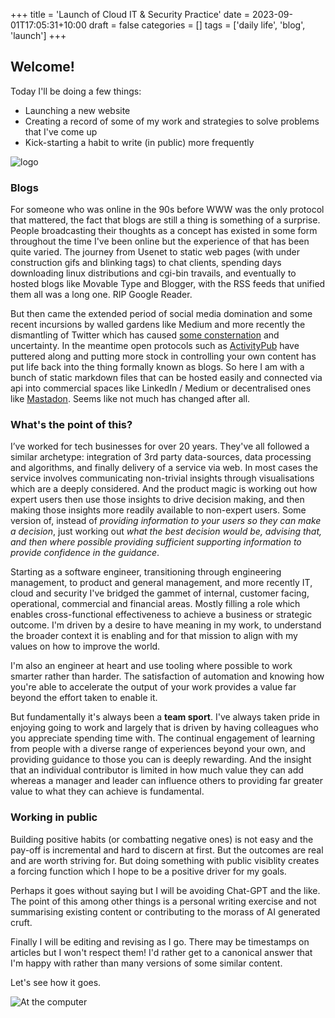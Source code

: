 +++
title = 'Launch of Cloud IT & Security Practice'
date = 2023-09-01T17:05:31+10:00
draft = false
categories = []
tags = ['daily life', 'blog', 'launch']
+++

## Welcome!

Today I'll be doing a few things:

- Launching a new website
- Creating a record of some of my work and strategies to solve problems that I've come up
- Kick-starting a habit to write (in public) more frequently


![logo](https://toobstar.github.io/images/logo.png)

### Blogs

For someone who was online in the 90s before WWW was the only protocol that mattered, the fact that blogs are still a thing is something of a surprise.  People broadcasting their thoughts as a concept has existed in some form throughout the time I've been online but the experience of that has been quite varied. The journey from Usenet to static web pages (with under construction gifs and blinking tags) to chat clients, spending days downloading linux distributions and cgi-bin travails, and eventually to hosted blogs like Movable Type and Blogger, with the RSS feeds that unified them all was a long one. RIP Google Reader.

But then came the extended period of social media domination and some recent incursions by walled gardens like Medium and more recently the dismantling of Twitter which has caused [some consternation](https://www.ben-evans.com/benedictevans/2023/10/23/leaving-twitter) and uncertainty.  In the meantime open protocols such as [ActivityPub](https://en.wikipedia.org/wiki/ActivityPub) have puttered along and putting more stock in controlling your own content has put life back into the thing formally known as blogs.  So here I am with a bunch of static markdown files that can be hosted easily and connected via api into commercial spaces like LinkedIn / Medium or decentralised ones like [Mastadon](https://www.theverge.com/2023/4/20/23689570/activitypub-protocol-standard-social-network). Seems like not much has changed after all. 


### What's the point of this?

I’ve worked for tech businesses for over 20 years. They've all followed a similar archetype: integration of 3rd party data-sources, data processing and algorithms, and finally delivery of a service via web.  In most cases the service involves communicating non-trivial insights through visualisations which are a deeply considered. And the product magic is working out how expert users then use those insights to drive decision making, and then making those insights more readily available to non-expert users.  Some version of, instead of *providing information to your users so they can make a decision*, just working out *what the best decision would be, advising that, and then where possible providing sufficient supporting information to provide confidence in the guidance*. 

Starting as a software engineer, transitioning through engineering management, to product and general management, and more recently IT, cloud and security I've bridged the gammet of internal, customer facing, operational, commercial and financial areas. Mostly filling a role which enables cross-functional effectiveness to achieve a business or strategic outcome.  I'm driven by a desire to have meaning in my work, to understand the broader context it is enabling and for that mission to align with my values on how to improve the world.  

I'm also an engineer at heart and use tooling where possible to work smarter rather than harder.  The satisfaction of automation and knowing how you're able to accelerate the output of your work provides a value far beyond the effort taken to enable it. 

But fundamentally it's always been a **team sport**.  I've always taken pride in enjoying going to work and largely that is driven by having colleagues who you appreciate spending time with. The continual engagement of learning from people with a diverse range of experiences beyond your own, and providing guidance to those you can is deeply rewarding.  And the insight that an individual contributor is limited in how much value they can add whereas a manager and leader can influence others to providing far greater value to what they can achieve is fundamental. 

### Working in public

Building positive habits (or combatting negative ones) is not easy and the pay-off is incremental and hard to discern at first.  But the outcomes are real and are worth striving for. But doing something with public visiblity creates a forcing function which I hope to be a positive driver for my goals.  

Perhaps it goes without saying but I will be avoiding Chat-GPT and the like.  The point of this  among other things is a personal writing exercise and not summarising existing content or contributing to the morass of AI generated cruft. 

Finally I will be editing and revising as I go.  There may be timestamps on articles but I won't respect them! I'd rather get to a canonical answer that I'm happy with rather than many versions of some similar content.

Let's see how it goes.  

![At the computer](https://toobstar.github.io/images/caveman_computer.jpg)

